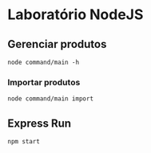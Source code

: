 # Laboratório NodeJS

## Gerenciar produtos

    node command/main -h

### Importar produtos

    node command/main import

## Express Run

    npm start
